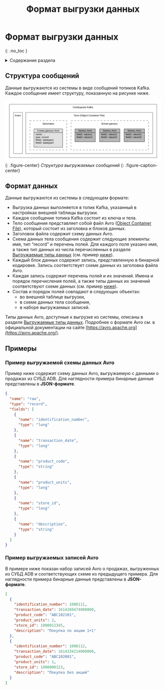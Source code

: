 ﻿---
layout: default
title: Формат выгрузки данных
nav_order: 5
parent: Справочная информация
has_children: false
has_toc: false
---

# Формат выгрузки данных
{: .no_toc }

<details markdown="block">
  <summary>
    Содержание раздела
  </summary>
  {: .text-delta }
1. TOC
{:toc}
</details>

## Структура сообщений

Данные выгружаются из системы в виде сообщений топиков Kafka. Каждое сообщение имеет структуру, показанную
на рисунке ниже.

![](Структура_выгружаемого_сообщения.svg)
{: .figure-center}
*Структура выгружаемых сообщений*
{: .figure-caption-center}

## Формат данных

Данные выгружаются из системы в следующем формате:
*   Выгрузка данных выполняется в топик Kafka, указанный в настройках внешней таблицы выгрузки.
*   Каждое сообщение топика Kafka состоит из ключа и тела.
*   Тело сообщения представляет собой файл Avro ([Object Container File](https://avro.apache.org/docs/1.10.2/spec.html#Object+Container+Files)), который состоит
    из заголовка и блоков данных.
*   Заголовок файла содержит схему данных Avro.
*   Схема данных тела сообщения содержит следующие элементы: имя, тип “record” и перечень полей. 
    Для каждого поля указано имя, а также тип данных из числа перечисленных в разделе 
    [Выгружаемые типы данных](../Поддерживаемые_типы_данных/Выгружаемые_типы_данных/Выгружаемые_типы_данных.md) 
    (см. пример [ниже](#пример-выгружаемой-схемы-данных-avro)).
*   Каждый блок данных содержит запись, представленную в бинарной кодировке. Запись соответствует схеме данных из заголовка файла Avro.
*   Каждая запись содержит перечень полей и их значений. Имена и порядок перечисления полей, а также типы данных их значений
    соответствуют схеме данных (см. пример [ниже](#пример-выгружаемых-записей-avro)).
*   Состав и порядок полей совпадают в следующих объектах:
    *   во внешней таблице выгрузки,
    *   в схеме данных тела сообщения,
    *   в наборе выгружаемых записей.
	
Типы данных Avro, доступные к выгрузке из системы, описаны в разделе [Выгружаемые типы данных](../Поддерживаемые_типы_данных/Выгружаемые_типы_данных/Выгружаемые_типы_данных.md). 
Подробнее о формате Avro см. в официальной документации на сайте [https://avro.apache.org](https://avro.apache.org/).

## Примеры

### Пример выгружаемой схемы данных Avro

Пример ниже содержит схему данных Avro, выгружаемую с данными о продажах из СУБД ADB. Для наглядности 
примера бинарные данные представлены в **JSON-формате**.
```json
{
  "name": "row",
  "type": "record",
  "fields": [
    {
      "name": "identification_number",
      "type": "long"
    },
    {
      "name": "transaction_date",
      "type": "long"
    },
    {
      "name": "product_code",
      "type": "string"
    },
    {
      "name": "product_units",
      "type": "long"
    },
    {
      "name": "store_id",
      "type": "long"
    },
    {
      "name": "description",
      "type": "string"
    }
  ]
}
```

### Пример выгружаемых записей Avro

В примере ниже показан набор записей Avro о продажах, выгруженных из СУБД ADB и соответствующих схеме 
из предыдущего примера. Для наглядности примера бинарные данные представлены в **JSON-формате**.
```json
[
  {
    "identification_number": 1000111,
    "transaction_date": 1614269474000000,
    "product_code": "ABC102101",
    "product_units": 2,
    "store_id": 1000012345,
    "description": "Покупка по акции 1+1"
  },
  {
    "identification_number": 1000112,
    "transaction_date": 1614334214000000,
    "product_code": "ABC102001",
    "product_units": 1,
    "store_id": 1000000123,
    "description": "Покупка без акций"
  }
]
```